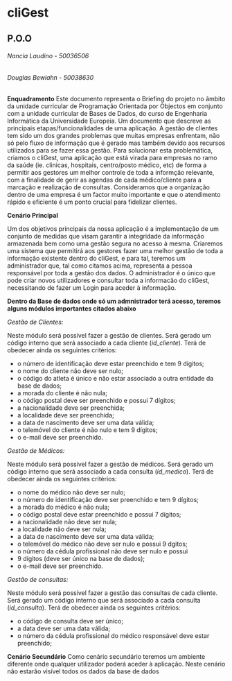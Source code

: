 # cliGest
## P.O.O
###### Nancia Laudino - 50036506
###### Douglas Bewiahn - 50038630


 **Enquadramento**
Este documento representa o Briefing do projeto no âmbito da unidade curricular de Programação Orientada por Objectos em conjunto com a unidade curricular de Bases de Dados, do curso de Engenharia Informática da Universidade Europeia. Um documento que descreve as principais etapas/funcionalidades de uma aplicação.
A gestão de clientes tem sido um dos grandes problemas que muitas empresas enfrentam, não só pelo fluxo de informação que é gerado mas também devido aos recursos utilizados para se fazer essa gestão. Para solucionar esta problemática, criamos o cliGest, uma aplicação que está virada para empresas no ramo da saúde (ie. clinicas, hospitais, centro/posto médico, etc)  de forma a permitir aos gestores um melhor controle de toda a informção relevante, com a finalidade de gerir as agendas de cada médico/cliente para a marcação e realização de consultas. Consideramos que a organização dentro de uma empresa é um factor muito importante e que o atendimento rápido e eficiente é um ponto crucial para fidelizar clientes.

**Cenário Principal**

Um dos objetivos principais da nossa aplicação é a implementação de um conjunto de medidas que visam garantir a integridade da informação armazenada bem como uma gestão segura no acesso à mesma. Criaremos uma sistema que permitirá aos gestores fazer uma melhor gestão de toda a informação existente dentro do cliGest, e para tal, teremos um administrador que, tal como citamos acima, representa a pessoa responsável por toda a gestão dos dados. O administrador é o único que pode criar novos utilizadores e consultar toda a informacão do cliGest, necessitando de fazer um Login para aceder à informação.


**Dentro da Base de dados onde só um admnistrador terá acesso, teremos alguns módulos importantes citados abaixo**

*Gestão de Clientes:*

Neste módulo será possível fazer a gestão de clientes. Será gerado um código interno que será associado a cada cliente (*id_cliente*). Terá de obedecer ainda os seguintes critérios:

* o número de identificação deve estar preenchido e tem 9 dígitos;
* o nome do cliente não deve ser nulo;
* o código do atleta é único e não estar associado a outra entidade da base de dados;
* a morada do cliente é não nula;
* o código postal deve ser preenchido e possui 7 dígitos;
* a nacionalidade deve ser preenchida;
* a localidade deve ser preenchida;
* a data de nascimento deve ser uma data válida;
* o telemóvel do cliente é não nulo e tem 9 dígitos;
* o e-mail deve ser preenchido.

*Gestão de Médicos:*

Neste módulo será possivel fazer a gestão de médicos. Será gerado um código interno que será associado a cada consulta (*id_medico*). Terá de obedecer ainda os seguintes critérios:

* o nome do médico não deve ser nulo;
* o número de identificação deve ser preenchido e tem 9 dígitos;
* a morada do médico é não nula;
* o código postal deve estar preenchido e possui 7 dígitos;
* a nacionalidade não deve ser nula;
* a localidade não deve ser nula;
* a data de nascimento deve ser uma data válida;
* o telemóvel do médico não deve ser nulo e possui 9 dgitos;
* o número da cédula profissional não deve ser nulo e possui
* 9 dígitos (deve ser único na base de dados);
* o e-mail deve ser preenchido.




*Gestão de consultas:*

Neste módulo será possivel fazer a gestão das consultas de cada cliente. Será gerado um código interno que será associado a cada consulta (*id_consulta*). Terá de obedecer ainda os seguintes critérios:


* o código de consulta deve ser único;
* a data deve ser uma data válida;
* o número da cédula profissional do médico responsável deve estar preenchido;





**Cenário Secundário**
Como cenário secundário teremos um ambiente diferente onde qualquer utilizador poderá aceder à aplicação.
Neste cenário não estarão visível todos os dados da base de dados

